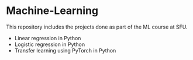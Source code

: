 # Machine-Learning

This repository includes the projects done as part of the ML course at SFU.

- Linear regression in Python
- Logistic regression in Python
- Transfer learning using PyTorch in Python
